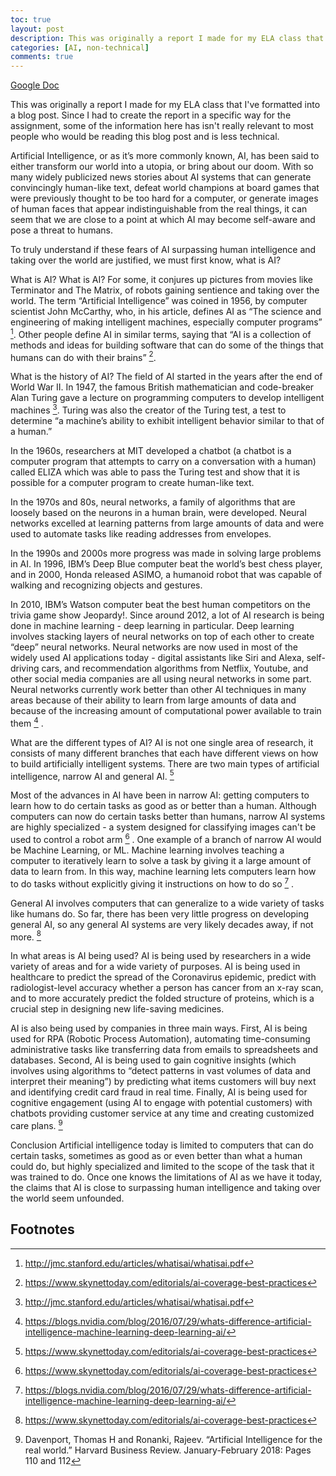 ```yaml
---
toc: true
layout: post
description: This was originally a report I made for my ELA class that I've formatted into a blog post
categories: [AI, non-technical]
comments: true
---
```


[Google Doc](https://docs.google.com/document/d/1SUHN3l1kMzJmbtS27P5kOpOqUdWHyJgkykuOWOsf-9g/edit?usp=sharing)

This was originally a report I made for my ELA class that I've formatted into a blog post.
Since I had to create the report in a specific way for the assignment, some of the information here has isn't really relevant to most people who would be reading this blog post and is less technical.

Artificial Intelligence, or as it’s more commonly known, AI, has been said to either transform our world into a utopia, or bring about our doom. With so many widely publicized news stories about AI systems that can generate convincingly human-like text, defeat world champions at board games that were previously thought to be too hard for a computer, or generate images of human faces that appear indistinguishable from the real things, it can seem that we are close to a point at which AI may become self-aware and pose a threat to humans.

To truly understand if these fears of AI surpassing human intelligence and taking over the world are justified, we must first know, what is AI?

What is AI?
What is AI? For some, it conjures up pictures from movies like Terminator and The Matrix, of robots gaining sentience and taking over the world. The term “Artificial Intelligence” was coined in 1956, by computer scientist John McCarthy, who, in his article, defines AI as “The science and engineering of making intelligent machines, especially computer programs” [^1]. Other people define AI in similar terms, saying that “AI is a collection of methods and ideas for building software that can do some of the things that humans can do with their brains” [^2].

What is the history of AI?
The field of AI started in the years after the end of World War II. In 1947, the famous British mathematician and code-breaker Alan Turing gave a lecture on programming computers to develop intelligent machines [^1]. Turing was also the creator of the Turing test, a test to determine “a machine’s ability to exhibit intelligent behavior similar to that of a human.”

In the 1960s, researchers at MIT developed a chatbot (a chatbot is a computer program that attempts to carry on a conversation with a human) called ELIZA which was able to pass the Turing test and show that it is possible for a computer program to create human-like text.

In the 1970s and 80s, neural networks, a family of algorithms that are loosely based on the neurons in a human brain, were developed. Neural networks excelled at learning patterns from large amounts of data and were used to automate tasks like reading addresses from envelopes.

In the 1990s and 2000s more progress was made in solving large problems in AI. In 1996, IBM’s Deep Blue computer beat the world’s best chess player, and in 2000, Honda released ASIMO, a humanoid robot that was capable of walking and recognizing objects and gestures.

In 2010, IBM’s Watson computer beat the best human competitors on the trivia game show Jeopardy!. Since around 2012, a lot of AI research is being done in machine learning - deep learning in particular. Deep learning involves stacking layers of neural networks on top of each other to create “deep” neural networks. Neural networks are now used in most of the widely used AI applications today - digital assistants like Siri and Alexa, self-driving cars, and recommendation algorithms from Netflix, Youtube, and other social media companies are all using neural networks in some part. Neural networks currently work better than other AI techniques in many areas because of their ability to learn from large amounts of data and because of the increasing amount of computational power available to train them [^3] .

What are the different types of AI?
AI is not one single area of research, it consists of many different branches that each have different views on how to build artificially intelligent systems. There are two main types of artificial intelligence, narrow AI and general AI. [^2]

Most of the advances in AI have been in narrow AI: getting computers to learn how to do certain tasks as good as or better than a human. Although computers can now do certain tasks better than humans, narrow AI systems are highly specialized - a system designed for classifying images can't be used to control a robot arm [^2] . One example of a branch of narrow AI would be Machine Learning, or ML. Machine learning involves teaching a computer to iteratively learn to solve a task by giving it a large amount of data to learn from. In this way, machine learning lets computers learn how to do tasks without explicitly giving it instructions on how to do so [^3] .

General AI involves computers that can generalize to a wide variety of tasks like humans do. So far, there has been very little progress on developing general AI, so any general AI systems are very likely decades away, if not more. [^2]

In what areas is AI being used?
AI is being used by researchers in a wide variety of areas and for a wide variety of purposes. AI is being used in healthcare to predict the spread of the Coronavirus epidemic, predict with radiologist-level accuracy whether a person has cancer from an x-ray scan, and to more accurately predict the folded structure of proteins, which is a crucial step in designing new life-saving medicines.

AI is also being used by companies in three main ways. First, AI is being used for RPA (Robotic Process Automation), automating time-consuming administrative tasks like transferring data from emails to spreadsheets and databases. Second, AI is being used to gain cognitive insights (which involves using algorithms to “detect patterns in vast volumes of data and interpret their meaning”) by predicting what items customers will buy next and identifying credit card fraud in real time. Finally, AI is being used for cognitive engagement (using AI to engage with potential customers) with chatbots providing customer service at any time and creating customized care plans. [^4]

Conclusion
Artificial intelligence today is limited to computers that can do certain tasks, sometimes as good as or even better than what a human could do, but highly specialized and limited to the scope of the task that it was trained to do. Once one knows the limitations of AI as we have it today, the claims that AI is close to surpassing human intelligence and taking over the world seem unfounded.

## Footnotes

[^1]: http://jmc.stanford.edu/articles/whatisai/whatisai.pdf

[^2]: https://www.skynettoday.com/editorials/ai-coverage-best-practices

[^3]: https://blogs.nvidia.com/blog/2016/07/29/whats-difference-artificial-intelligence-machine-learning-deep-learning-ai/

[^4]: Davenport, Thomas H and Ronanki, Rajeev. “Artificial Intelligence for the real world.” Harvard Business Review. January-February 2018: Pages 110 and 112

